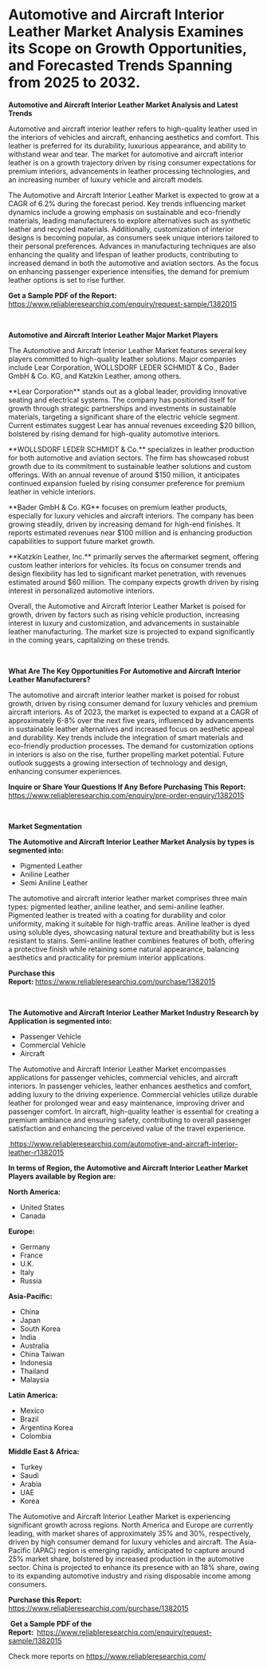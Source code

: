 <p><h1>Automotive and Aircraft Interior Leather Market Analysis Examines its Scope on Growth Opportunities, and Forecasted Trends Spanning from 2025 to 2032.</h1></p><p><strong>Automotive and Aircraft Interior Leather Market Analysis and Latest Trends</strong></p>
<p><p>Automotive and aircraft interior leather refers to high-quality leather used in the interiors of vehicles and aircraft, enhancing aesthetics and comfort. This leather is preferred for its durability, luxurious appearance, and ability to withstand wear and tear. The market for automotive and aircraft interior leather is on a growth trajectory driven by rising consumer expectations for premium interiors, advancements in leather processing technologies, and an increasing number of luxury vehicle and aircraft models.</p><p>The Automotive and Aircraft Interior Leather Market is expected to grow at a CAGR of 6.2% during the forecast period. Key trends influencing market dynamics include a growing emphasis on sustainable and eco-friendly materials, leading manufacturers to explore alternatives such as synthetic leather and recycled materials. Additionally, customization of interior designs is becoming popular, as consumers seek unique interiors tailored to their personal preferences. Advances in manufacturing techniques are also enhancing the quality and lifespan of leather products, contributing to increased demand in both the automotive and aviation sectors. As the focus on enhancing passenger experience intensifies, the demand for premium leather options is set to rise further.</p></p>
<p><strong>Get a Sample PDF of the Report:&nbsp;</strong> <a href="https://www.reliableresearchiq.com/enquiry/request-sample/1382015?utm_campaign=3058&utm_medium=2&utm_source=Github&utm_content=ia&utm_term=30032025&utm_id=automotive-and-aircraft-interior-leather">https://www.reliableresearchiq.com/enquiry/request-sample/1382015</a></p>
<p>&nbsp;</p>
<p><strong>Automotive and Aircraft Interior Leather Major Market Players</strong></p>
<p><p>The Automotive and Aircraft Interior Leather Market features several key players committed to high-quality leather solutions. Major companies include Lear Corporation, WOLLSDORF LEDER SCHMIDT & Co., Bader GmbH & Co. KG, and Katzkin Leather, among others.</p><p>**Lear Corporation** stands out as a global leader, providing innovative seating and electrical systems. The company has positioned itself for growth through strategic partnerships and investments in sustainable materials, targeting a significant share of the electric vehicle segment. Current estimates suggest Lear has annual revenues exceeding $20 billion, bolstered by rising demand for high-quality automotive interiors.</p><p>**WOLLSDORF LEDER SCHMIDT & Co.** specializes in leather production for both automotive and aviation sectors. The firm has showcased robust growth due to its commitment to sustainable leather solutions and custom offerings. With an annual revenue of around $150 million, it anticipates continued expansion fueled by rising consumer preference for premium leather in vehicle interiors.</p><p>**Bader GmbH & Co. KG** focuses on premium leather products, especially for luxury vehicles and aircraft interiors. The company has been growing steadily, driven by increasing demand for high-end finishes. It reports estimated revenues near $100 million and is enhancing production capabilities to support future market growth.</p><p>**Katzkin Leather, Inc.** primarily serves the aftermarket segment, offering custom leather interiors for vehicles. Its focus on consumer trends and design flexibility has led to significant market penetration, with revenues estimated around $60 million. The company expects growth driven by rising interest in personalized automotive interiors.</p><p>Overall, the Automotive and Aircraft Interior Leather Market is poised for growth, driven by factors such as rising vehicle production, increasing interest in luxury and customization, and advancements in sustainable leather manufacturing. The market size is projected to expand significantly in the coming years, capitalizing on these trends.</p></p>
<p>&nbsp;</p>
<p><strong>What Are The Key Opportunities For Automotive and Aircraft Interior Leather Manufacturers?</strong></p>
<p><p>The automotive and aircraft interior leather market is poised for robust growth, driven by rising consumer demand for luxury vehicles and premium aircraft interiors. As of 2023, the market is expected to expand at a CAGR of approximately 6-8% over the next five years, influenced by advancements in sustainable leather alternatives and increased focus on aesthetic appeal and durability. Key trends include the integration of smart materials and eco-friendly production processes. The demand for customization options in interiors is also on the rise, further propelling market potential. Future outlook suggests a growing intersection of technology and design, enhancing consumer experiences.</p></p>
<p><strong>Inquire or Share Your Questions If Any Before Purchasing This Report:</strong> <a href="https://www.reliableresearchiq.com/enquiry/pre-order-enquiry/1382015?utm_campaign=3058&utm_medium=2&utm_source=Github&utm_content=ia&utm_term=30032025&utm_id=automotive-and-aircraft-interior-leather">https://www.reliableresearchiq.com/enquiry/pre-order-enquiry/1382015</a></p>
<p>&nbsp;</p>
<p><strong>Market Segmentation</strong></p>
<p><strong>The Automotive and Aircraft Interior Leather Market Analysis by types is segmented into:</strong></p>
<p><ul><li>Pigmented Leather</li><li>Aniline Leather</li><li>Semi Aniline Leather</li></ul></p>
<p><p>The automotive and aircraft interior leather market comprises three main types: pigmented leather, aniline leather, and semi-aniline leather. Pigmented leather is treated with a coating for durability and color uniformity, making it suitable for high-traffic areas. Aniline leather is dyed using soluble dyes, showcasing natural texture and breathability but is less resistant to stains. Semi-aniline leather combines features of both, offering a protective finish while retaining some natural appearance, balancing aesthetics and practicality for premium interior applications.</p></p>
<p><strong>Purchase this Report:&nbsp;</strong><a href="https://www.reliableresearchiq.com/purchase/1382015?utm_campaign=3058&utm_medium=2&utm_source=Github&utm_content=ia&utm_term=30032025&utm_id=automotive-and-aircraft-interior-leather">https://www.reliableresearchiq.com/purchase/1382015</a></p>
<p>&nbsp;</p>
<p><strong>The Automotive and Aircraft Interior Leather Market Industry Research by Application is segmented into:</strong></p>
<p><ul><li>Passenger Vehicle</li><li>Commercial Vehicle</li><li>Aircraft</li></ul></p>
<p><p>The Automotive and Aircraft Interior Leather Market encompasses applications for passenger vehicles, commercial vehicles, and aircraft interiors. In passenger vehicles, leather enhances aesthetics and comfort, adding luxury to the driving experience. Commercial vehicles utilize durable leather for prolonged wear and easy maintenance, improving driver and passenger comfort. In aircraft, high-quality leather is essential for creating a premium ambiance and ensuring safety, contributing to overall passenger satisfaction and enhancing the perceived value of the travel experience.</p></p>
<p><a href="https://www.reliableresearchiq.com/automotive-and-aircraft-interior-leather-r1382015?utm_campaign=3058&utm_medium=2&utm_source=Github&utm_content=ia&utm_term=30032025&utm_id=automotive-and-aircraft-interior-leather">&nbsp;https://www.reliableresearchiq.com/automotive-and-aircraft-interior-leather-r1382015</a></p>
<p><strong>In terms of Region, the Automotive and Aircraft Interior Leather Market Players available by Region are:</strong></p>
<p>
    <p> <strong> North America: </strong>
        <ul>
            <li>United States</li>
            <li>Canada</li>
        </ul>
        </p> 
    <p> <strong> Europe: </strong>
        <ul>
            <li>Germany</li>
            <li>France</li>
            <li>U.K.</li>
            <li>Italy</li>
            <li>Russia</li>
        </ul>
        </p> 
    <p> <strong> Asia-Pacific: </strong>
        <ul>
            <li>China</li>
            <li>Japan</li>
            <li>South Korea</li>
            <li>India</li>
            <li>Australia</li>
            <li>China Taiwan</li>
            <li>Indonesia</li>
            <li>Thailand</li>
            <li>Malaysia</li>
        </ul>
        </p> 
    <p> <strong> Latin America: </strong>
        <ul>
            <li>Mexico</li>
            <li>Brazil</li>
            <li>Argentina Korea</li>
            <li>Colombia</li>
        </ul>
        </p> 
    <p> <strong> Middle East & Africa: </strong>
        <ul>
            <li>Turkey</li>
            <li>Saudi</li>
            <li>Arabia</li>
            <li>UAE</li>
            <li>Korea</li>
        </ul>
    </p>
    </p>
<p><p>The Automotive and Aircraft Interior Leather Market is experiencing significant growth across regions. North America and Europe are currently leading, with market shares of approximately 35% and 30%, respectively, driven by high consumer demand for luxury vehicles and aircraft. The Asia-Pacific (APAC) region is emerging rapidly, anticipated to capture around 25% market share, bolstered by increased production in the automotive sector. China is projected to enhance its presence with an 18% share, owing to its expanding automotive industry and rising disposable income among consumers.</p></p>
<p><strong>Purchase this Report: </strong><a href="https://www.reliableresearchiq.com/purchase/1382015?utm_campaign=3058&utm_medium=2&utm_source=Github&utm_content=ia&utm_term=30032025&utm_id=automotive-and-aircraft-interior-leather">https://www.reliableresearchiq.com/purchase/1382015</a></p>
<p>&nbsp;<strong>Get a Sample PDF of the Report:&nbsp;&nbsp;</strong><a href="https://www.reliableresearchiq.com/enquiry/request-sample/1382015?utm_campaign=3058&utm_medium=2&utm_source=Github&utm_content=ia&utm_term=30032025&utm_id=automotive-and-aircraft-interior-leather">https://www.reliableresearchiq.com/enquiry/request-sample/1382015</a></p>
<p><strong></strong></p>
<p>Check more reports on <a href="https://www.reliableresearchiq.com/?utm_campaign=3058&utm_medium=2&utm_source=Github&utm_content=ia&utm_term=30032025&utm_id=automotive-and-aircraft-interior-leather">https://www.reliableresearchiq.com/</a></p>